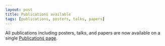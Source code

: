 ```yaml
---
layout: post
title: Publications available
tags: [publications, posters, talks, papers]
---
```


All publications including posters, talks, and papers are now available on a
single [Publications page](/publications).
